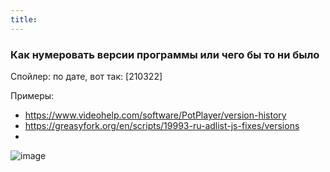 ```yaml
---
title: 
---
```


### Как нумеровать версии программы или чего бы то ни было
Спойлер: по дате, вот так: [210322]

Примеры: 
* <https://www.videohelp.com/software/PotPlayer/version-history>
* <https://greasyfork.org/en/scripts/19993-ru-adlist-js-fixes/versions>
* <microsoft windows>

![image](https://user-images.githubusercontent.com/17731587/111970196-b43d2180-8b03-11eb-8c9e-34381ab33db1.png)
